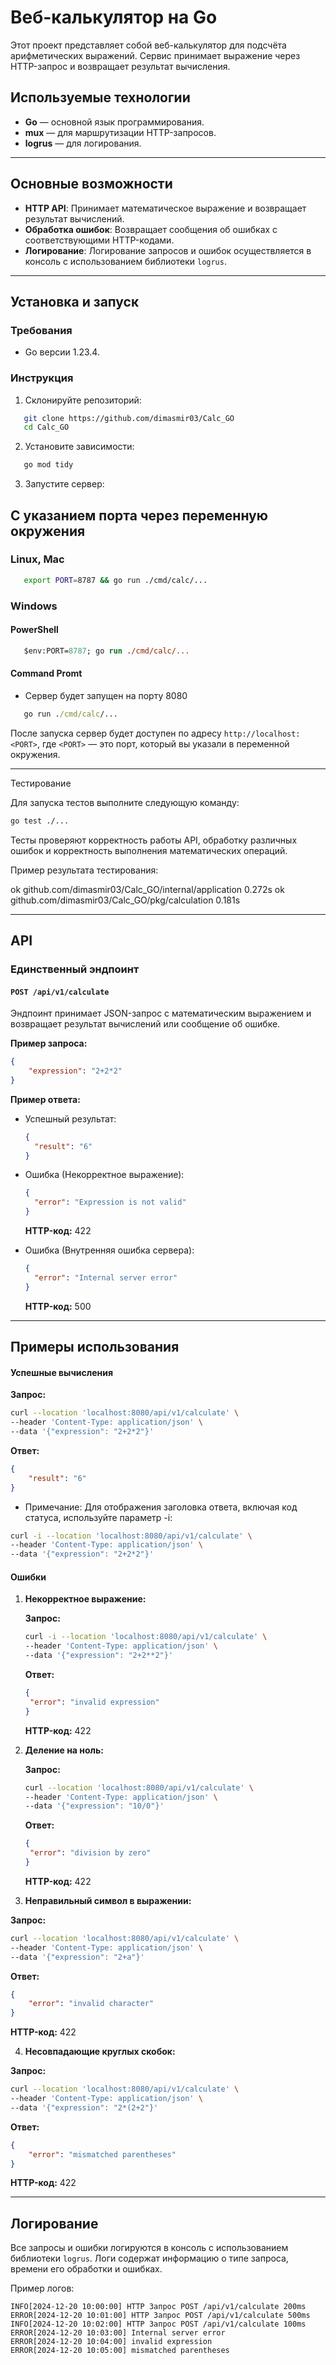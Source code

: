 # Веб-калькулятор на Go

Этот проект представляет собой веб-калькулятор для подсчёта арифметических выражений. Сервис принимает выражение через HTTP-запрос и возвращает результат вычисления.

## Используемые технологии

- **Go** — основной язык программирования.
- **mux** — для маршрутизации HTTP-запросов.
- **logrus** — для логирования.

---

## Основные возможности

- **HTTP API**: Принимает математическое выражение и возвращает результат вычислений.
- **Обработка ошибок**: Возвращает сообщения об ошибках с соответствующими HTTP-кодами.
- **Логирование**: Логирование запросов и ошибок осуществляется в консоль с использованием библиотеки `logrus`.

---

## Установка и запуск

### Требования

- Go версии 1.23.4.

### Инструкция

1. Склонируйте репозиторий:

```bash
   git clone https://github.com/dimasmir03/Calc_GO
   cd Calc_GO
```

2. Установите зависимости:

```bash
   go mod tidy
```

3. Запустите сервер:

## C указанием порта через переменную окружения

### Linux, Mac

```bash
   export PORT=8787 && go run ./cmd/calc/...
```

### Windows

#### PowerShell

```ps
   $env:PORT=8787; go run ./cmd/calc/...
```

#### Command Promt

- Сервер будет запущен на порту 8080

```cmd
   go run ./cmd/calc/...
```

После запуска сервер будет доступен по адресу `http://localhost:<PORT>`, где `<PORT>` — это порт, который вы указали в переменной окружения.

---

Тестирование

Для запуска тестов выполните следующую команду:

```bash
go test ./...
```

Тесты проверяют корректность работы API, обработку различных ошибок и корректность выполнения математических операций.

Пример результата тестирования:

ok github.com/dimasmir03/Calc_GO/internal/application 0.272s
ok github.com/dimasmir03/Calc_GO/pkg/calculation 0.181s

---

## API

### Единственный эндпоинт

#### `POST /api/v1/calculate`

Эндпоинт принимает JSON-запрос с математическим выражением и возвращает результат вычислений или сообщение об ошибке.

**Пример запроса:**

```json
{
	"expression": "2+2*2"
}
```

**Пример ответа:**

- Успешный результат:

  ```json
  {
  	"result": "6"
  }
  ```

- Ошибка (Некорректное выражение):

  ```json
  {
  	"error": "Expression is not valid"
  }
  ```

  **HTTP-код:** 422

- Ошибка (Внутренняя ошибка сервера):
  ```json
  {
  	"error": "Internal server error"
  }
  ```
  **HTTP-код:** 500

---

## Примеры использования

#### Успешные вычисления

**Запрос:**

```bash
curl --location 'localhost:8080/api/v1/calculate' \
--header 'Content-Type: application/json' \
--data '{"expression": "2+2*2"}'
```

**Ответ:**

```json
{
	"result": "6"
}
```

- Примечание: Для отображения заголовка ответа, включая код статуса, используйте параметр -i:

```bash
curl -i --location 'localhost:8080/api/v1/calculate' \
--header 'Content-Type: application/json' \
--data '{"expression": "2+2*2"}'
```

#### Ошибки

1. **Некорректное выражение:**

   **Запрос:**

   ```bash
   curl -i --location 'localhost:8080/api/v1/calculate' \
   --header 'Content-Type: application/json' \
   --data '{"expression": "2+2**2"}'
   ```

   **Ответ:**

   ```json
   {
   	"error": "invalid expression"
   }
   ```

   **HTTP-код:** 422

2. **Деление на ноль:**

   **Запрос:**

   ```bash
   curl --location 'localhost:8080/api/v1/calculate' \
   --header 'Content-Type: application/json' \
   --data '{"expression": "10/0"}'
   ```

   **Ответ:**

   ```json
   {
   	"error": "division by zero"
   }
   ```

   **HTTP-код:** 422

3. **Неправильный символ в выражении:**

**Запрос:**

```bash
curl --location 'localhost:8080/api/v1/calculate' \
--header 'Content-Type: application/json' \
--data '{"expression": "2+a"}'
```

**Ответ:**

```json
{
	"error": "invalid character"
}
```

**HTTP-код:** 422

4.  **Несовпадающие круглых скобок:**

**Запрос:**

```bash
curl --location 'localhost:8080/api/v1/calculate' \
--header 'Content-Type: application/json' \
--data '{"expression": "2*(2+2"}'
```

**Ответ:**

```json
{
	"error": "mismatched parentheses"
}
```

**HTTP-код:** 422

---

## Логирование

Все запросы и ошибки логируются в консоль с использованием библиотеки `logrus`. Логи содержат информацию о типе запроса, времени его обработки и ошибках.

Пример логов:

```
INFO[2024-12-20 10:00:00] HTTP Запрос POST /api/v1/calculate 200ms
ERROR[2024-12-20 10:01:00] HTTP Запрос POST /api/v1/calculate 500ms
INFO[2024-12-20 10:02:00] HTTP Запрос POST /api/v1/calculate 100ms
ERROR[2024-12-20 10:03:00] Internal server error
ERROR[2024-12-20 10:04:00] invalid expression
ERROR[2024-12-20 10:05:00] mismatched parentheses
```

